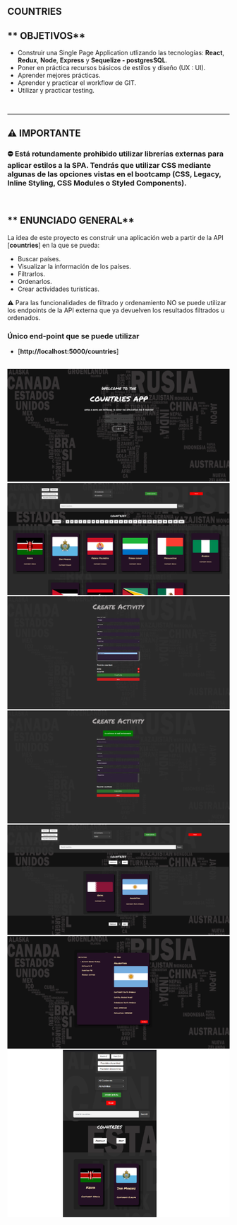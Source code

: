 ## COUNTRIES

## ** OBJETIVOS**

- Construir una Single Page Application utlizando las tecnologías: **React**, **Redux**, **Node**, **Express** y **Sequelize - postgresSQL**.
- Poner en práctica recursos básicos de estilos y diseño (UX : UI).
- Aprender mejores prácticas.
- Aprender y practicar el workflow de GIT.
- Utilizar y practicar testing.

<br />

---

## **⚠️ IMPORTANTE**

### **⛔️ Está rotundamente prohibido utilizar librerías externas para aplicar estilos a la SPA. Tendrás que utilizar CSS mediante algunas de las opciones vistas en el bootcamp (CSS, Legacy, Inline Styling, CSS Modules o Styled Components).**

<br />

## ** ENUNCIADO GENERAL**

La idea de este proyecto es construir una aplicación web a partir de la API [**countries**] en la que se pueda:

- Buscar países.
- Visualizar la información de los países.
- Filtrarlos.
- Ordenarlos.
- Crear actividades turísticas.

⚠️ Para las funcionalidades de filtrado y ordenamiento NO se puede utilizar los endpoints de la API externa que ya devuelven los resultados filtrados u ordenados.

### **Único end-point que se puede utilizar**

- [**http://localhost:5000/countries**]

<br />

<img src="./client/src/assets/foto1.png" />

<br />

<img src="./client/src/assets/foto2.png" />

<br />

<img src="./client/src/assets/foto3.png" />

<br />

<img src="./client/src/assets/foto4.png" />

<br />

<img src="./client/src/assets/foto5.png" />

<br />

<img src="./client/src/assets/foto6.png" />

<br />

<div align="center">
  <img src="./client/src/assets/responsive1.png" alt="Responsive Image" />
</div>